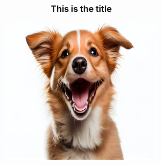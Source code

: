 <h1> <p align="center">This is the title </h1>
<img src ="smiling-dog.jpg" style align="right;" width="500" height="450"> </img>



